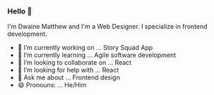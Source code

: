 ### Hello 👋

I'm Dwaine Matthew and I'm a Web Designer. I specialize in frontend development.


- 🔭 I’m currently working on ... Story Squad App
- 🌱 I’m currently learning ... Agile software development
- 👯 I’m looking to collaborate on ... React
- 🤔 I’m looking for help with ... React
- 💬 Ask me about ... Frontend design
- 😄 Pronouns: ... He/Him
<!-- - 📫 How to reach me: ... 
- ⚡ Fun fact: ... -->

